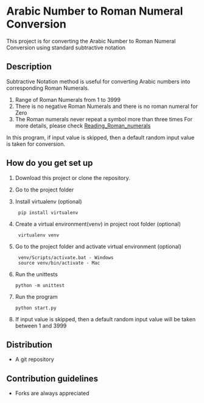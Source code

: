 # Arabic Number to Roman Numeral Conversion #
This project is for converting the
Arabic Number to Roman Numeral Conversion
using standard subtractive notation

## Description ##
Subtractive Notation method is useful for converting Arabic numbers into corresponding Roman Numerals.
   1. Range of Roman Numerals from 1 to 3999
   2. There is no negative Roman Numerals and there is no roman numeral for Zero
   3. The Roman numerals never repeat a symbol more than three times
      For more details, please check [Reading_Roman_numerals](http://en.wikipedia.org/wiki/Roman_numerals#Reading_Roman_numerals.)
      
 In this program, if input value is skipped, then a default random input value is taken for conversion.
      
## How do you get set up ##
1. Download this project or clone the repository.
2. Go to the project folder
3. Install virtualenv (optional)

        pip install virtualenv
4. Create a virtual environment(venv) in project root folder (optional)

        virtualenv venv
5. Go to the project folder and activate virtual environment (optional)

        venv/Scripts/activate.bat - Windows 
        source venv/bin/activate - Mac 
6. Run the unittests

       python -m unittest   
7. Run the program

       python start.py
8. If input value is skipped, then a default random input value will be taken between 1 and 3999

## Distribution ##
- A git repository

## Contribution guidelines ##
- Forks are always appreciated
         
      
 
